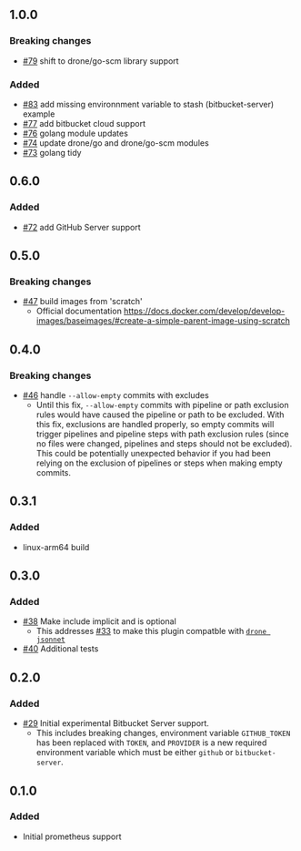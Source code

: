 ## 1.0.0

### Breaking changes
- [#79](https://github.com/meltwater/drone-convert-pathschanged/pull/79) shift to drone/go-scm library support

### Added
- [#83](https://github.com/meltwater/drone-convert-pathschanged/pull/83) add missing environnment variable to stash (bitbucket-server) example
- [#77](https://github.com/meltwater/drone-convert-pathschanged/pull/77) add bitbucket cloud support
- [#76](https://github.com/meltwater/drone-convert-pathschanged/pull/76) golang module updates
- [#74](https://github.com/meltwater/drone-convert-pathschanged/pull/74) update drone/go and drone/go-scm modules
- [#73](https://github.com/meltwater/drone-convert-pathschanged/pull/74) golang tidy

## 0.6.0
### Added
- [#72](https://github.com/meltwater/drone-convert-pathschanged/pull/72) add GitHub Server support

## 0.5.0
### Breaking changes
- [#47](https://github.com/meltwater/drone-convert-pathschanged/pull/47) build images from 'scratch'
  - Official documentation https://docs.docker.com/develop/develop-images/baseimages/#create-a-simple-parent-image-using-scratch

## 0.4.0
### Breaking changes
- [#46](https://github.com/meltwater/drone-convert-pathschanged/pull/46) handle `--allow-empty` commits with excludes
  - Until this fix, `--allow-empty` commits with pipeline or path exclusion rules would have caused the pipeline or path to be excluded. With this fix, exclusions are handled properly, so empty commits will trigger pipelines and pipeline steps with path exclusion rules (since no files were changed, pipelines and steps should not be excluded). This could be potentially unexpected behavior if you had been relying on the exclusion of pipelines or steps when making empty commits.

## 0.3.1
### Added
- linux-arm64 build

## 0.3.0
### Added
- [#38](https://github.com/meltwater/drone-convert-pathschanged/pull/38) Make include implicit and is optional
    - This addresses [#33](https://github.com/meltwater/drone-convert-pathschanged/issues/33) to make this plugin compatble with [`drone jsonnet`](https://docs.drone.io/pipeline/scripting/jsonnet/)
- [#40](https://github.com/meltwater/drone-convert-pathschanged/pull/40) Additional tests

## 0.2.0
### Added
- [#29](https://github.com/meltwater/drone-convert-pathschanged/pull/29) Initial experimental Bitbucket Server support.
    - This includes breaking changes, environment variable `GITHUB_TOKEN` has been replaced with `TOKEN`, and `PROVIDER` is a new required environment variable which must be either `github` or `bitbucket-server`.

## 0.1.0
### Added
- Initial prometheus support
